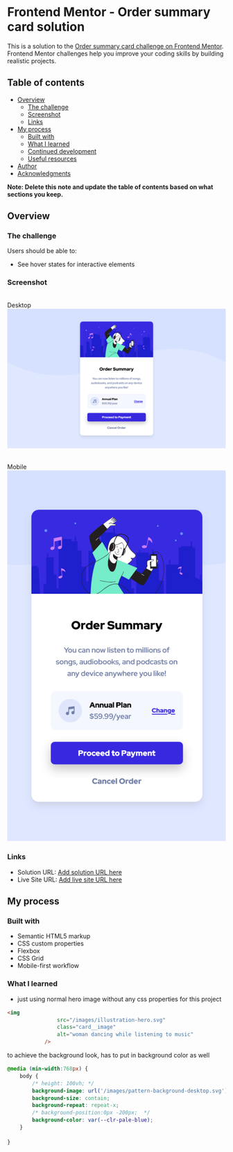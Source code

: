 # Frontend Mentor - Order summary card solution

This is a solution to the [Order summary card challenge on Frontend Mentor](https://www.frontendmentor.io/challenges/order-summary-component-QlPmajDUj). Frontend Mentor challenges help you improve your coding skills by building realistic projects. 

## Table of contents

- [Overview](#overview)
  - [The challenge](#the-challenge)
  - [Screenshot](#screenshot)
  - [Links](#links)
- [My process](#my-process)
  - [Built with](#built-with)
  - [What I learned](#what-i-learned)
  - [Continued development](#continued-development)
  - [Useful resources](#useful-resources)
- [Author](#author)
- [Acknowledgments](#acknowledgments)

**Note: Delete this note and update the table of contents based on what sections you keep.**

## Overview

### The challenge

Users should be able to:

- See hover states for interactive elements

### Screenshot
<br>Desktop<br>
![](./desktop%20Screenshot%202025-01-21%20at%2020-25-07%20Frontend%20Mentor%20Order%20summary%20card.png)

<br>Mobile<br>
![](./mobile%20Screenshot%202025-01-21%20at%2020-25-26%20Frontend%20Mentor%20Order%20summary%20card.png)


### Links

- Solution URL: [Add solution URL here](https://your-solution-url.com)
- Live Site URL: [Add live site URL here](https://your-live-site-url.com)

## My process

### Built with

- Semantic HTML5 markup
- CSS custom properties
- Flexbox
- CSS Grid
- Mobile-first workflow


### What I learned

- just using normal hero image without any css properties for this project
```html
<img
                src="/images/illustration-hero.svg"
                class="card__image"
                alt="woman dancing while listening to music"
            />
```

to achieve the background look, has to put in background color as well
```css
@media (min-width:768px) {
    body {
        /* height: 100vh; */
        background-image: url('/images/pattern-background-desktop.svg');
        background-size: contain;
        background-repeat: repeat-x;
        /* background-position:0px -200px;  */
        background-color: var(--clr-pale-blue);
    }

}
```




